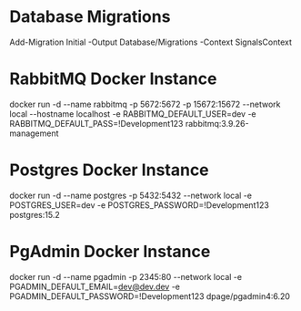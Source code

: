 ﻿# Database Migrations
Add-Migration Initial -Output Database/Migrations -Context SignalsContext

# RabbitMQ Docker Instance
docker run -d --name rabbitmq -p 5672:5672 -p 15672:15672 --network local --hostname localhost -e RABBITMQ_DEFAULT_USER=dev -e RABBITMQ_DEFAULT_PASS=!Development123 rabbitmq:3.9.26-management

# Postgres Docker Instance
docker run -d --name postgres -p 5432:5432 --network local -e POSTGRES_USER=dev -e POSTGRES_PASSWORD=!Development123 postgres:15.2

# PgAdmin Docker Instance
docker run -d --name pgadmin -p 2345:80 --network local -e PGADMIN_DEFAULT_EMAIL=dev@dev.dev -e PGADMIN_DEFAULT_PASSWORD=!Development123 dpage/pgadmin4:6.20